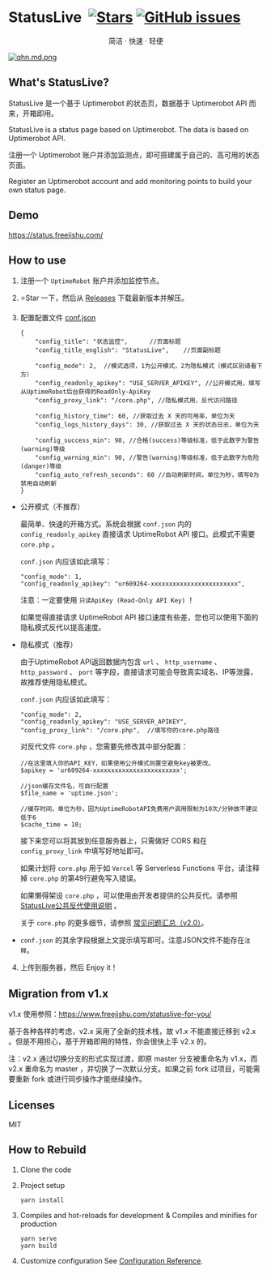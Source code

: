 # StatusLive &nbsp;<a href="https://github.com/freejishu/StatusLive/stargazers"><img src="https://img.shields.io/github/stars/freejishu/StatusLive?style=flat" alt="Stars"></a> <a href="https://github.com/freejishu/StatusLive/issues"><img alt="GitHub issues" src="https://img.shields.io/github/issues/freejishu/StatusLive"></a>

<p align="center"> 简洁 · 快速 · 轻便 </p>

[![qhn.md.png](https://cdn-p.freejishu.com/img/2021/09/16/qhn.md.png)](https://img.freejishu.com/image/qhn)

## What's StatusLive?

StatusLive 是一个基于 Uptimerobot 的状态页，数据基于 Uptimerobot API 而来，开箱即用。

StatusLive is a status page based on Uptimerobot. The data is based on Uptimerobot API.

注册一个 Uptimerobot 账户并添加监测点，即可搭建属于自己的、高可用的状态页面。

Register an Uptimerobot account and add monitoring points to build your own status page. 

## Demo

https://status.freejishu.com/

## How to use

1. 注册一个 `UptimeRobot` 账户并添加监控节点。

2. ⭐Star 一下，然后从 [Releases][1] 下载最新版本并解压。

3. 配置配置文件 [conf.json][2]
    ```
    {
        "config_title": "状态监控",      //页面标题
        "config_title_english": "StatusLive",    //页面副标题

        "config_mode": 2,  //模式选项，1为公开模式，2为隐私模式（模式区别请看下方）
        "config_readonly_apikey": "USE_SERVER_APIKEY", //公开模式用，填写从UptimeRobot后台获得的ReadOnly-ApiKey
        "config_proxy_link": "/core.php", //隐私模式用，反代访问路径

        "config_history_time": 60, //获取过去 X 天的可用率，单位为天
        "config_logs_history_days": 30, //获取过去 X 天的状态日志，单位为天

        "config_success_min": 98, //合格(success)等级标准，低于此数字为警告(warning)等级
        "config_warning_min": 90, //警告(warning)等级标准，低于此数字为危险(danger)等级
        "config_auto_refresh_seconds": 60 //自动刷新时间，单位为秒，填写0为禁用自动刷新
    }
    ```
- 公开模式（不推荐）

    最简单、快速的开箱方式。系统会根据 `conf.json` 内的 `config_readonly_apikey` 直接请求 UptimeRobot API 接口。此模式不需要 `core.php` 。
    
    `conf.json` 内应该如此填写：
    
    ```
    "config_mode": 1, 
    "config_readonly_apikey": "ur609264-xxxxxxxxxxxxxxxxxxxxxxxx",
    ```

    注意：一定要使用 `只读ApiKey (Read-Only API Key)` ！
    
    如果觉得直接请求 UptimeRobot API 接口速度有些差，您也可以使用下面的隐私模式反代以提高速度。

- 隐私模式（推荐）

    由于UptimeRobot API返回数据内包含 `url` 、 `http_username` 、 `http_password` 、 `port` 等字段，直接请求可能会导致真实域名、IP等泄露，故推荐使用隐私模式。

    `conf.json` 内应该如此填写：

    ```
    "config_mode": 2, 
    "config_readonly_apikey": "USE_SERVER_APIKEY",
    "config_proxy_link": "/core.php",  //填写你的core.php路径
    ```

    对反代文件 `core.php` ，您需要先修改其中部分配置：
    
    ```
    //在这里填入你的API_KEY，如果使用公开模式则置空避免key被更改。
    $apikey = 'ur609264-xxxxxxxxxxxxxxxxxxxxxxxx';

    //json缓存文件名，可自行配置
    $file_name = 'uptime.json';

    //缓存时间，单位为秒，因为UptimeRobotAPI免费用户调用限制为10次/分钟故不建议低于6
    $cache_time = 10;
    ```
    
    接下来您可以将其放到任意服务器上，只需做好 CORS 和在 `config_proxy_link` 中填写好地址即可。

    如果计划将 `core.php` 用于如 `Vercel` 等 Serverless Functions 平台，请注释掉 `core.php` 的第49行避免写入错误。

    如果懒得架设 `core.php` ，可以使用由开发者提供的公共反代。请参照 [StatusLive公共反代使用说明](https://github.com/freejishu/StatusLive/discussions/15) 。
    
    关于 `core.php` 的更多细节，请参照 [常见问题汇总（v2.0）](https://github.com/freejishu/StatusLive/discussions/3)。

- `conf.json` 的其余字段根据上文提示填写即可。注意JSON文件不能存在`注释`。

4. 上传到服务器，然后 Enjoy it！

## Migration from v1.x

v1.x 使用参照：https://www.freejishu.com/statuslive-for-you/

基于各种各样的考虑，v2.x 采用了全新的技术栈，故 v1.x 不能直接迁移到 v2.x 。但是不用担心，基于开箱即用的特性，你会很快上手 v2.x 的。

注：v2.x 通过切换分支的形式实现过渡，即原 master 分支被重命名为 v1.x，而 v2.x 重命名为 master ，并切换了一次默认分支。如果之前 fork 过项目，可能需要重新 fork 或进行同步操作才能继续操作。

## Licenses

MIT

## How to Rebuild

1. Clone the code
2. Project setup

    ```
    yarn install
    ```

3. Compiles and hot-reloads for development & Compiles and minifies for production

    ```
    yarn serve
    yarn build
    ```

4. Customize configuration See [Configuration Reference](https://cli.vuejs.org/config/).


[1]: https://github.com/freejishu/StatusLive/releases/latest
[2]: https://github.com/freejishu/StatusLive/blob/master/public/conf.json
[3]: https://github.com/freejishu/StatusLive/discussions/3
